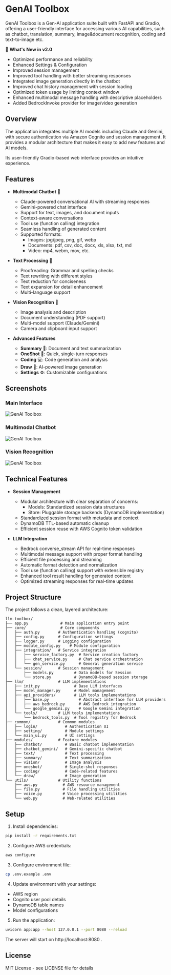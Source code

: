 # GenAI Toolbox

GenAI Toolbox is a Gen-AI application suite built with FastAPI and Gradio, offering a user-friendly interface for accessing various AI capabilities, such as chatbot, translation, summary, image&document recognition, coding and text-to-image etc.

🎉 **What's New in v2.0**
- Optimized performance and reliability
- Enhanced Settings & Configuration
- Improved session management 
- Improved tool handling with better streaming responses
- Integrated image generation directly in the chatbot
- Improved chat history management with session loading
- Optimized token usage by limiting context window
- Enhanced multimodal message handling with descriptive placeholders
- Added BedrockInvoke provider for image/video generation

## Overview
The application integrates multiple AI models including Claude and Gemini, with secure authentication via Amazon Cognito and session management. 
It provides a modular architecture that makes it easy to add new features and AI models.

Its user-friendly Gradio-based web interface provides an intuitive experience.

## Features

* **Multimodal Chatbot** 🤖
  - Claude-powered conversational AI with streaming responses
  - Gemini-powered chat interface
  - Support for text, images, and document inputs
  - Context-aware conversations
  - Tool use (function calling) integration
  - Seamless handling of generated content
  - Supported formats:
    * Images: jpg/jpeg, png, gif, webp
    * Documents: pdf, csv, doc, docx, xls, xlsx, txt, md
    * Video: mp4, webm, mov, etc.

* **Text Processing** 📝
  - Proofreading: Grammar and spelling checks
  - Text rewriting with different styles
  - Text reduction for conciseness
  - Text expansion for detail enhancement
  - Multi-language support

* **Vision Recognition** 👀
  - Image analysis and description
  - Document understanding (PDF support)
  - Multi-model support (Claude/Gemini)
  - Camera and clipboard input support

* **Advanced Features**
  - **Summary** 📰: Document and text summarization
  - **OneShot** 🎯: Quick, single-turn responses
  - **Coding** 💻: Code generation and analysis
  - **Draw** 🎨: AI-powered image generation
  - **Settings** ⚙️: Customizable configurations

## Screenshots

### Main Interface
![GenAI Toolbox](/assets/screenshot.png "Web UI")

### Multimodal Chatbot
![GenAI Toolbox](/assets/screenshot_chatbot.png "Multimodal Chatbot")

### Vision Recognition
![GenAI Toolbox](/assets/screenshot_vision.png "Vision Recognition")

## Technical Features

* **Session Management**
  - Modular architecture with clear separation of concerns:
    * Models: Standardized session data structures
    * Store: Pluggable storage backends (DynamoDB implementation)
  - Standardized session format with metadata and context
  - DynamoDB TTL-based automatic cleanup
  - Efficient session reuse with AWS Cognito token validation

* **LLM Integration**
  - Bedrock converse_stream API for real-time responses
  - Multimodal message support with proper format handling
  - Efficient file processing and streaming
  - Automatic format detection and normalization
  - Tool use (function calling) support with extensible registry
  - Enhanced tool result handling for generated content
  - Optimized streaming responses for real-time updates

## Project Structure

The project follows a clean, layered architecture:

```
llm-toolbox/
├── app.py              # Main application entry point
├── core/               # Core components
│   ├── auth.py        # Authentication handling (cognito)
│   ├── config.py      # Configuration settings
│   ├── logger.py      # Logging configuration
│   ├── module_config.py    # Module configuration
│   ├── integration/   # Service integration
│   │   ├── service_factory.py  # Service creation factory
│   │   ├── chat_service.py     # Chat service orchestration
│   │   └── gen_service.py      # General generation service
│   └── session/       # Session management
│       ├── models.py         # Data models for Session
│       └── store.py          # DynamoDB-based session storage
├── llm/               # LLM implementations
│   ├── init.py               # Base LLM interfaces
│   ├── model_manager.py      # Model management
│   ├── api_providers/        # LLM tools implementations
│   │   ├── base.py             # Abstract interface for LLM providers
│   │   ├── aws_bedrock.py      # AWS Bedrock integration
│   │   └── google_gemini.py    # Google Gemini integration
│   └── tools/         # LLM tools implementations
│       └── bedrock_tools.py  # Tool registry for Bedrock
├── common/            # Common modules
│   ├── login/            # Authentication UI
│   ├── setting/          # Module settings
│   └── main_ui.py        # UI settings
├── modules/           # Feature modules
│   ├── chatbot/          # Basic chatbot implementation
│   ├── chatbot_gemini/   # Gemini-specific chatbot
│   ├── text/             # Text processing
│   ├── summary/          # Text summarization
│   ├── vision/           # Image analysis
│   ├── oneshot/          # Single-shot responses
│   ├── coding/           # Code-related features
│   └── draw/             # Image generation
└── utils/             # Utility functions
    ├── aws.py           # AWS resource management
    ├── file.py          # File handling utilities
    ├── voice.py         # Voice processing utilities
    └── web.py           # Web-related utilities
```

## Setup

1. Install dependencies:
```bash
pip install -r requirements.txt
```

2. Configure AWS credentials:
```bash
aws configure
```

3. Configure environment file:
```bash
cp .env.example .env
```

4. Update environment with your settings:
- AWS region
- Cognito user pool details
- DynamoDB table names
- Model configurations

5. Run the application:

```bash
uvicorn app:app --host 127.0.0.1 --port 8080 --reload 
```

The server will start on http://localhost:8080 .


## License

MIT License - see LICENSE file for details

